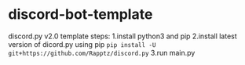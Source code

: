# discord-bot-template
discord.py v2.0 template 
steps:
1.install python3 and pip
2.install latest version of dicord.py using pip
```pip install -U git+https://github.com/Rapptz/discord.py```
3.run main.py
